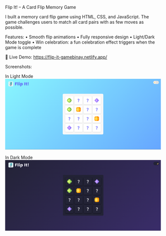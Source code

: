 Flip It! – A Card Flip Memory Game 

I built a memory card flip game using HTML, CSS, and JavaScript. 
The game challenges users to match all card pairs with as few moves as possible.

Features:
• Smooth flip animations
• Fully responsive design
• Light/Dark Mode toggle
• Win celebration: a fun celebration effect triggers when the game is complete

🔗 Live Demo: https://flip-it-gamebinay.netlify.app/

Screenshots:

In Light Mode
![image alt](https://github.com/BinaySharma25/card-flip-game/blob/main/Images/Screenshots/Flip-it%20Light.png?raw=true)

In Dark Mode
![image alt](https://github.com/BinaySharma25/card-flip-game/blob/main/Images/Screenshots/Flip-it%20Dark.png?raw=true)

